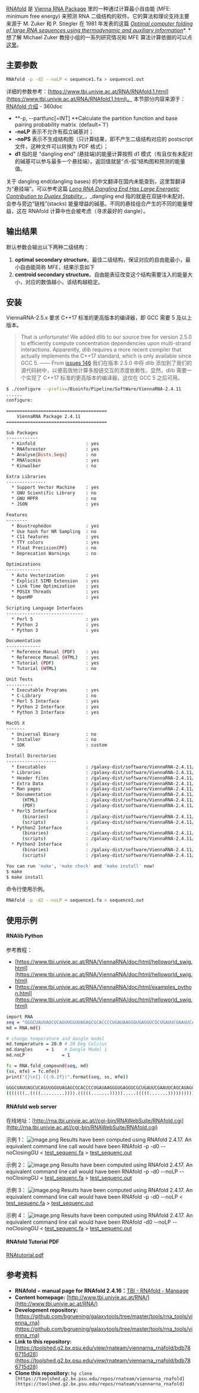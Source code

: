 [RNAfold](http://www.tbi.univie.ac.at/~ivo/RNA/man/RNAfold.html) 是 [Vienna RNA Package](http://www.tbi.univie.ac.at/~ivo/RNA/index.html) 里的一种通过计算最小自由能 (MFE: minimum free energy) 来预测 RNA 二级结构的软件。它的算法和理论支持主要来源于 M. Zuker 和 P. Stiegler 在 1981 年发表的这篇 [_Optimal computer folding of large RNA sequences using thermodynamic and auxiliary information_](http://nar.oxfordjournals.org/content/9/1/133.short)*. *想了解 Michael Zuker 教授小组的一系列研究情况和 MFE 算法计算依据的可以点[这里](http://www.bioinfo.rpi.edu/zukerm/rna/energy/)。

## 主要参数

```bash
RNAfold -p -d2 --noLP < sequence1.fa > sequence1.out
```

详细的参数参考：[https://www.tbi.univie.ac.at/RNA/RNAfold.1.html](https://www.tbi.univie.ac.at/RNA/RNAfold.1.html)。
本节部分内容来源于：[RNAfold 介绍](http://www.360doc.com/content/16/0114/00/28449293_527768719.shtml) - 360doc

- **-p, --partfunc[=INT] **Calculate the partition function and base pairing probability matrix. (default=`1')
- **-noLP** 表示不允许有孤立碱基对；
- **-noPS** 表示不生成结构图（只计算结果，即不产生二级结构对应的 postscript 文件，这种文件可以转换为 PDF 格式）；
- **d1** 指的是 "dangling end" (悬挂端)的能量计算按照 d1 模式（有且仅有未配对的碱基可以参与最多一个悬挂端）。返回值就是“点-弧”结构图和预测的能量值。

关于 dangling end(dangling bases) 的中文翻译在国内未能查到，这里暂翻译为“悬挂端”。可以参考这篇 [_Long RNA Dangling End Has Large Energetic Contribution to Duplex Stability_](http://pubs.acs.org/doi/abs/10.1021/ja0255406)\_，\_dangling end 指的就是在双链中未配对、会参与旁边“链栈”(stacks) 能量增益的碱基。不同的悬挂组合产生的不同的能量增益，这在 RNAfold 计算中也会被考虑（寻求最好的 dangle）。

## 输出结果

默认参数会输出以下两种二级结构：

1. **optimal secondary structure**。最佳二级结构，保证对应的自由能最小，最小自由能简称 MFE，结果示意如下
2. **centroid secondary structure**。自由能表征改变这个结构需要注入的能量大小，对应的数值越小，该结构越稳定。

## 安装

ViennaRNA-2.5.x 要求 C++17 标准的更高版本的编译器，即 GCC 需要 5 及以上版本。

> That is unfortunate! We added dlib to our source tree for version 2.5.0 to efficiently compute concentration dependencies upon multi-strand interactions. Apparently, dlib requires a more recent compiler that actually implements the C++17 standard, which is only available since GCC 5. —— From [issues 146](https://github.com/ViennaRNA/ViennaRNA/issues/146)
> 我们在版本 2.5.0 中将 dlib 添加到了我们的源代码树中，以便高效地计算多股链交互的浓度依赖性。显然，dlib 需要一个实现了 C++17 标准的更高版本的编译器，这仅在 GCC 5 之后可用。

```bash
$ ./configure --prefix=/Bioinfo/Pipeline/SoftWare/ViennaRNA-2.4.11
......
configure:

======================================
    ViennaRNA Package 2.4.11
======================================

Sub Packages
------------
  * Kinfold                   : yes
  * RNAforester               : yes
  * Analyse{Dists,Seqs}       : no
  * RNAlocmin                 : yes
  * Kinwalker                 : no

Extra Libraries
---------------
  * Support Vector Machine    : yes
  * GNU Scientific Library    : no
  * GNU MPFR                  : no
  * JSON                      : yes

Features
--------
  * Boustrophedon             : yes
  * Use hash for NR Sampling  : no
  * C11 features              : yes
  * TTY colors                : yes
  * Float Precision(PF}       : no
  * Deprecation Warnings      : no

Optimizations
-------------
  * Auto Vectorization        : yes
  * Explicit SIMD Extension   : yes
  * Link Time Optimization    : yes
  * POSIX Threads             : yes
  * OpenMP                    : yes

Scripting Language Interfaces
-----------------------------
  * Perl 5                    : yes
  * Python 2                  : yes
  * Python 3                  : yes

Documentation
-------------
  * Reference Manual (PDF)    : yes
  * Reference Manual (HTML)   : yes
  * Tutorial (PDF)            : yes
  * Tutorial (HTML)           : no

Unit Tests
----------
  * Executable Programs       : yes
  * C-Library                 : no
  * Perl 5 Interface          : yes
  * Python 2 Interface        : yes
  * Python 3 Interface        : yes

MacOS X
-------
  * Universal Binary          : no
  * Installer                 : no
  * SDK                       : custom

Install Directories
-------------------
  * Executables               : /galaxy-dist/software/ViennaRNA-2.4.11/bin
  * Libraries                 : /galaxy-dist/software/ViennaRNA-2.4.11/lib
  * Header files              : /galaxy-dist/software/ViennaRNA-2.4.11/include
  * Extra Data                : /galaxy-dist/software/ViennaRNA-2.4.11/share
  * Man pages                 : /galaxy-dist/software/ViennaRNA-2.4.11/share/man
  * Documentation             : /galaxy-dist/software/ViennaRNA-2.4.11/share/doc/ViennaRNA
      (HTML)                  : /galaxy-dist/software/ViennaRNA-2.4.11/share/doc/ViennaRNA/html
      (PDF)                   : /galaxy-dist/software/ViennaRNA-2.4.11/share/doc/ViennaRNA
  * Perl5 Interface           :
      (binaries)              : /galaxy-dist/software/ViennaRNA-2.4.11/lib/perl5/site_perl/5.26.1/x86_64-linux-thread-multi
      (scripts)               : /galaxy-dist/software/ViennaRNA-2.4.11/lib/perl5/site_perl/5.26.1
  * Python2 Interface         :
      (binaries)              : /galaxy-dist/software/ViennaRNA-2.4.11/lib/python2.7/site-packages
      (scripts)               : /galaxy-dist/software/ViennaRNA-2.4.11/lib/python2.7/site-packages
  * Python3 Interface         :
      (binaries)              : /galaxy-dist/software/ViennaRNA-2.4.11/lib/python3.6/site-packages
      (scripts)               : /galaxy-dist/software/ViennaRNA-2.4.11/lib/python3.6/site-packages

You can run 'make', 'make check' and 'make install' now!
$ make
$ make install
```

命令行使用示例。

```bash
RNAfold -p -d2 --noLP < sequence1.fa > sequence1.out
```

## 使用示例

#### RNAlib Python

参考教程：

- [https://www.tbi.univie.ac.at/RNA/ViennaRNA/doc/html/helloworld_swig.html](https://www.tbi.univie.ac.at/RNA/ViennaRNA/doc/html/helloworld_swig.html)
- [https://www.tbi.univie.ac.at/RNA/ViennaRNA/doc/html/examples_python.html](https://www.tbi.univie.ac.at/RNA/ViennaRNA/doc/html/helloworld_swig.html)

```bash
import RNA
seq = "GGGCUAUUAGCUCAGUUGGUUAGAGCGCACCCCUGAUAAGGGUGAGGUCGCUGAUUCGAAUUCAGCAUAGCCCA"
md = RNA.md()

# change temperature and dangle model
md.temperature = 20.0 # 20 Deg Celcius
md.dangles     = 1    # Dangle Model 1
md.noLP 			 = 1

fc = RNA.fold_compound(seq, md)
(ss, mfe) = fc.mfe()
print("{}\n{} ({:6.2f})".format(seq, ss, mfe))
```

```bash
GGGCUAUUAGCUCAGUUGGUUAGAGCGCACCCCUGAUAAGGGUGAGGUCGCUGAUUCGAAUUCAGCAUAGCCCA
(((((((..((((.........)))).(((((.......))))).....(((((.......)))))))))))). (-28.90)
```

#### RNAfold web server

在线地址：[http://rna.tbi.univie.ac.at//cgi-bin/RNAWebSuite/RNAfold.cgi](http://rna.tbi.univie.ac.at//cgi-bin/RNAWebSuite/RNAfold.cgi)

示例 1：
![image.png](https://shub-1251708715.cos.ap-guangzhou.myqcloud.com/elog-docs-images/FqdBJC73kXJEmu4h5-dWleK6XTLg.png)
Results have been computed using RNAfold 2.4.17. An equivalent command line call would have been
RNAfold -p -d0 --noClosingGU < [test_sequenc.fa](http://rna.tbi.univie.ac.at/RNAfold/2ROweZ7znE/test_sequenc.fa) > [test_sequenc.out](http://rna.tbi.univie.ac.at/RNAfold/2ROweZ7znE/test_sequenc.out)

示例 2：
![image.png](https://shub-1251708715.cos.ap-guangzhou.myqcloud.com/elog-docs-images/Fn1Zxi2EcpABRUbp2aRiASnbNAsj.png)
Results have been computed using RNAfold 2.4.17. An equivalent command line call would have been
RNAfold -p -d0 --noLP --noClosingGU < [test_sequenc.fa](http://rna.tbi.univie.ac.at/RNAfold/DAupsfZC6i/test_sequenc.fa) > [test_sequenc.out](http://rna.tbi.univie.ac.at/RNAfold/DAupsfZC6i/test_sequenc.out)

示例 3：
![image.png](https://shub-1251708715.cos.ap-guangzhou.myqcloud.com/elog-docs-images/Fjnn3YPiIep8j2d385rQImBdSS7g.png)
Results have been computed using RNAfold 2.4.17. An equivalent command line call would have been
RNAfold -p -d0 --noLP < [test_sequenc.fa](http://rna.tbi.univie.ac.at/RNAfold/vlqiz3TUSg/test_sequenc.fa) > [test_sequenc.out](http://rna.tbi.univie.ac.at/RNAfold/vlqiz3TUSg/test_sequenc.out)

示例 4：
![image.png](https://shub-1251708715.cos.ap-guangzhou.myqcloud.com/elog-docs-images/Fi7T_M6QDREBaMm3NgjBxfVFvSeT.png)
Results have been computed using RNAfold 2.4.17. An equivalent command line call would have been
RNAfold -d0 --noLP --noClosingGU < [test_sequenc.fa](http://rna.tbi.univie.ac.at/RNAfold/Srv09eum1K/test_sequenc.fa) > [test_sequenc.out](http://rna.tbi.univie.ac.at/RNAfold/Srv09eum1K/test_sequenc.out)

#### RNAfold Tutorial PDF

[RNAtutorial.pdf](https://www.yuque.com/attachments/yuque/0/2023/pdf/126032/1679988881422-8f3e6c61-b536-4ca9-86f1-6e661d4b0b6d.pdf)

## 参考资料

- **RNAfold − manual page for RNAfold 2.4.16：**[TBI - RNAfold - Manpage](https://www.tbi.univie.ac.at/RNA/RNAfold.1.html)
- **Content homepage:** [http://www.tbi.univie.ac.at/RNA/](http://www.tbi.univie.ac.at/RNA/)
- **Development repository:** [https://github.com/bgruening/galaxytools/tree/master/tools/rna_tools/vienna_rna](https://github.com/bgruening/galaxytools/tree/master/tools/rna_tools/vienna_rna)
- **Link to this repository:** [https://toolshed.g2.bx.psu.edu/view/rnateam/viennarna_rnafold/bdb786715d28](https://toolshed.g2.bx.psu.edu/view/rnateam/viennarna_rnafold/bdb786715d28)
- **Clone this repository:** `hg clone [https://toolshed.g2.bx.psu.edu/repos/rnateam/viennarna_rnafold](https://toolshed.g2.bx.psu.edu/repos/rnateam/viennarna_rnafold)`
